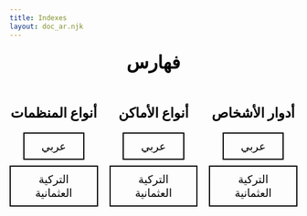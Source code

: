 ```yaml
---
title: Indexes
layout: doc_ar.njk
---
```

<style>
  /* Center the "فهارس" text */
  h1 {
    text-align: center;
    color: black;
    font-size: 2rem;
    margin-top: 20px;
  }

  .explore-buttons {
    display: grid;
    grid-template-columns: repeat(3, 1fr);
    gap: 20px;
    margin-top: 20px;
    justify-content: center; /* Center the buttons horizontally */
    align-items: center; /* Center the buttons vertically */
    text-align: center; /* Center the text inside the buttons */
  }

  .column {
    display: flex;
    flex-direction: column;
    justify-content: flex-start;
    align-items: center;
  }

  h2 {
    font-size: 1.5rem;
    color: black; /* Change the header text color to black */
    margin-bottom: 15px;
  }

  .index-button {
    background-color: transparent;
    border: 2px solid black; /* Change the button border to black */
    color: black; /* Change the button text color to black */
    font-size: 1.2rem;
    padding: 10px 30px;
    margin: 5px 0;
    cursor: pointer;
    transition: background-color 0.5s ease, color 0.5s ease;
    text-decoration: none; /* Remove underline from links */
  }

  .index-button:hover {
    background-color: #507f93;
    color: white;
  }
</style>

<h1>فهارس</h1>

<div class="explore-buttons">
  <div class="column">
    <h2>أنواع المنظمات</h2>
    <a href="/en/indexes/orgTypesAr.html" class="index-button">عربي</a>
    <a href="/en/indexes/orgTypesOta.html" class="index-button">التركية العثمانية</a>
  </div>

  <div class="column">
    <h2>أنواع الأماكن</h2>
    <a href="/en/indexes/placeTypesAr.html" class="index-button">عربي</a>
    <a href="/en/indexes/placeTypesOta.html" class="index-button">التركية العثمانية</a>
  </div>

  <div class="column">
    <h2>أدوار الأشخاص</h2>
    <a href="/en/indexes/rolesAr.html" class="index-button">عربي</a>
    <a href="/en/indexes/rolesOta.html" class="index-button">التركية العثمانية</a>
  </div>
</div>
